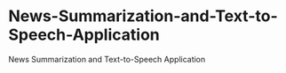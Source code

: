 # News-Summarization-and-Text-to-Speech-Application
 News Summarization and Text-to-Speech Application
